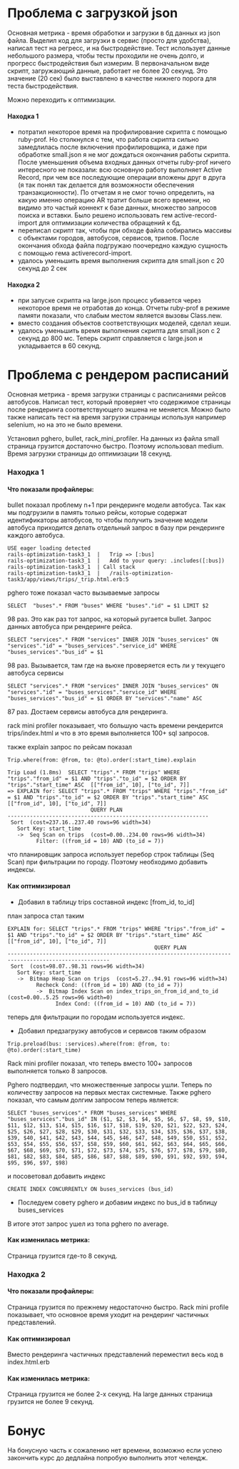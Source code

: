 # Проблема с загрузкой json

Основная метрика - время обработки и загрузки в бд данных из json файла.
Выделил код для загрузки в сервис (просто для удобства), написал тест на регресс, и на быстродействие.
Тест использует данные небольшого размера, чтобы тесты проходили не очень долго, и прогресс быстродействия был измерим.
В первоначальном виде скрипт, загружающий данные, работает не более 20 секунд.
Это значение (20 сек) было выставлено в качестве нижнего порога для теста быстродействия.

Можно переходить к оптимизации.

#### Находка 1
- потратил некоторое время на профилирование скрипта с помощью ruby-prof. Но столкнулся с тем, что работа скрипта сильно замедлилась после включения профилировщика, и даже при обработке small.json я не мог дождаться окончания работы скрипта.
После уменьшения объема входных данных отчеты ruby-prof ничего интересного не показали: всю основную работу выполняет Active Record, при чем все последующие операции вложены друг в друга (я так понял так делается для возможности обеспечения транзакционности).
По отчетам я не смог точно определить, на какую именно операцию AR тратит больше всего времени, но видимо это частый коннект к базе данных, множество запросов поиска и вставки.
Было решено использовать гем active-record-import для оптимизации количества обращений к бд.
- переписал скрипт так, чтобы при обходе файла собирались массивы с объектами городов, автобусов, сервисов, трипов. После окончания обхода файла подгружаю поочередно каждую сущность с помощью гема activerecord-import.
- удалось уменьшить время выполнения скрипта для small.json с 20 секунд до 2 сек

#### Находка 2
- при запуске скрипта на large.json процесс убивается через некоторое время не отработав до конца.
Отчеты ruby-prof в режиме памяти показали, что слабым местом является вызовы Class.new.
- вместо создания объектов соответствующих моделей, сделал хеши.
- удалось уменьшить время выполнения скрипта для small.json с 2 секунд до 800 мс.
Теперь скрипт справляется с large.json и укладывается в 60 секунд.

# Проблема с рендером расписаний

Основная метрика - время загрузки страницы с расписаниями рейсов автобусов.
Написал тест, который проверяет что содержимое страницы после рендеринга соответствующего экшена не меняется.
Можно было также написать тест на время загрузки страницы используя например selenium, но на это не было времени.

Установил pghero, bullet, rack_mini_profiler.
На данных из файла small страница грузится достаточно быстро. Поэтому использовал medium.
Время загрузки страницы до оптимизации 18 секунд.

### Находка 1
#### Что показали профайлеры:
bullet показал проблему n+1 при рендеринге модели автобуса. Так как мы подгрузили в память только рейсы, которые содержат идентификаторы автобусов, то чтобы получить значение модели автобуса приходится делать отдельный запрос в базу при рендеринге каждого автобуса.

```
USE eager loading detected
rails-optimization-task3_1  |   Trip => [:bus]    
rails-optimization-task3_1  |   Add to your query: .includes([:bus])
rails-optimization-task3_1  | Call stack
rails-optimization-task3_1  |   /rails-optimization-task3/app/views/trips/_trip.html.erb:5
```

pghero тоже показал часто вызываемые запросы

```
SELECT  "buses".* FROM "buses" WHERE "buses"."id" = $1 LIMIT $2
```
98 раз. Это как раз тот запрос, на который ругается bullet. Запрос данных автобуса при рендеринге рейса.

```
SELECT "services".* FROM "services" INNER JOIN "buses_services" ON "services"."id" = "buses_services"."service_id" WHERE "buses_services"."bus_id" = $1
```
98 раз. Вызывается, там где на вьюхе проверяется есть ли у текущего автобуса сервисы

```
SELECT "services".* FROM "services" INNER JOIN "buses_services" ON "services"."id" = "buses_services"."service_id" WHERE "buses_services"."bus_id" = $1 ORDER BY "services"."name" ASC
```
87 раз. Достаем сервисы автобуса для рендеринга.

rack mini profiler показывает, что большую часть времени рендерится trips/index.html и что в это время выполняется 100+ sql запросов.

также explain запрос по рейсам показал

```
Trip.where(from: @from, to: @to).order(:start_time).explain
  
Trip Load (1.8ms)  SELECT "trips".* FROM "trips" WHERE "trips"."from_id" = $1 AND "trips"."to_id" = $2 ORDER BY "trips"."start_time" ASC  [["from_id", 10], ["to_id", 7]]
=> EXPLAIN for: SELECT "trips".* FROM "trips" WHERE "trips"."from_id" = $1 AND "trips"."to_id" = $2 ORDER BY "trips"."start_time" ASC [["from_id", 10], ["to_id", 7]]
                          QUERY PLAN
---------------------------------------------------------------
 Sort  (cost=237.16..237.40 rows=96 width=34)
   Sort Key: start_time
   ->  Seq Scan on trips  (cost=0.00..234.00 rows=96 width=34)
         Filter: ((from_id = 10) AND (to_id = 7))
```
что планировщик запроса использует перебор строк таблицы (Seq Scan) при фильтрации по городу. Поэтому необходимо добавить индексы.

#### Как оптимизировал

- Добавил в таблицу trips составной индекс [from_id, to_id]

план запроса стал таким

```
EXPLAIN for: SELECT "trips".* FROM "trips" WHERE "trips"."from_id" = $1 AND "trips"."to_id" = $2 ORDER BY "trips"."start_time" ASC [["from_id", 10], ["to_id", 7]]
                                              QUERY PLAN
------------------------------------------------------------------------------------------------------
 Sort  (cost=98.07..98.31 rows=96 width=34)
   Sort Key: start_time
   ->  Bitmap Heap Scan on trips  (cost=5.27..94.91 rows=96 width=34)
         Recheck Cond: ((from_id = 10) AND (to_id = 7))
         ->  Bitmap Index Scan on index_trips_on_from_id_and_to_id  (cost=0.00..5.25 rows=96 width=0)
               Index Cond: ((from_id = 10) AND (to_id = 7))
```

теперь для фильтрации по городам используется индекс.

- Добавил предзагрузку автобусов и сервисов таким образом

```
Trip.preload(bus: :services).where(from: @from, to: @to).order(:start_time)
```

Rack mini profiler показал, что теперь вместо 100+ запросов выполняется только 8 запросов.

Pghero подтвердил, что множественные запросы ушли. Теперь по количеству запросов на первых местах системные.
Также pghero показал, что самым долгим запросом теперь является:

```
SELECT "buses_services".* FROM "buses_services" WHERE "buses_services"."bus_id" IN ($1, $2, $3, $4, $5, $6, $7, $8, $9, $10, $11, $12, $13, $14, $15, $16, $17, $18, $19, $20, $21, $22, $23, $24, $25, $26, $27, $28, $29, $30, $31, $32, $33, $34, $35, $36, $37, $38, $39, $40, $41, $42, $43, $44, $45, $46, $47, $48, $49, $50, $51, $52, $53, $54, $55, $56, $57, $58, $59, $60, $61, $62, $63, $64, $65, $66, $67, $68, $69, $70, $71, $72, $73, $74, $75, $76, $77, $78, $79, $80, $81, $82, $83, $84, $85, $86, $87, $88, $89, $90, $91, $92, $93, $94, $95, $96, $97, $98)
```
и посоветовал добавить индекс
 
```
CREATE INDEX CONCURRENTLY ON buses_services (bus_id)
```

- Последуем совету pghero и добавим индекс по bus_id в таблицу buses_services

В итоге этот запрос ушел из топа pghero по average.

#### Как изменилась метрика:
Страница грузится где-то 8 секунд.

### Находка 2
#### Что показали профайлеры:

Страница грузится по прежнему недостаточно быстро. Rack mini profile показывает, что основное время уходит на рендеринг частичных представлений.

#### Как оптимизировал
Вместо рендеринга частичных представлений переместил весь код в index.html.erb

#### Как изменилась метрика:
Страница грузится не более 2-х секунд.
На large данных страница грузится не более 9 секунд.

# Бонус

На бонусную часть к сожалению нет времени, возможно если успею закончить курс до дедлайна попробую выполнить этот челендж.
